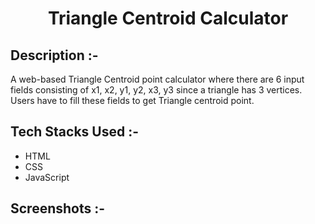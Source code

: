 # <p align="center">Triangle Centroid Calculator</p>

## Description :-

A web-based Triangle Centroid point calculator where there are 6 input fields consisting of x1, x2, y1, y2, x3, y3 since a triangle has 3 vertices.
Users have to fill these fields to get Triangle centroid point. 

## Tech Stacks Used :-

- HTML
- CSS
- JavaScript

## Screenshots :-
